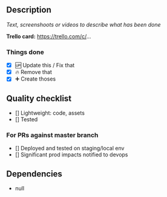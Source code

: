 ## Description

_Text, screenshoots or videos to describe what has been done_

**Trello card:** https://trello.com/c/...

### Things done

- [x] :up: Update this / Fix that
- [x] :fire: Remove that
- [x] :heavy_plus_sign: Create thoses

## Quality checklist

- [] Lightweight: code, assets
- [] Tested

### For PRs against master branch

- [] Deployed and tested on staging/local env
- [] Significant prod impacts notified to devops

## Dependencies

- null
